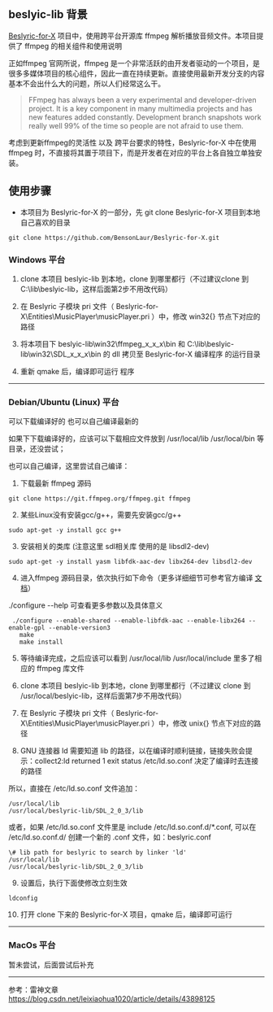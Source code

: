 ## beslyic-lib 背景

[Beslyric-for-X](https://github.com/BensonLaur/Beslyric-for-X) 项目中，使用跨平台开源库 ffmpeg 解析播放音频文件。本项目提供了 ffmpeg 的相关组件和使用说明

正如ffmpeg 官网所说，ffmpeg 是一个非常活跃的由开发者驱动的一个项目，是很多多媒体项目的核心组件，因此一直在持续更新。直接使用最新开发分支的内容基本不会出什么大的问题，所以人们经常这么干。

>FFmpeg has always been a very experimental and developer-driven project. It is a key component in many multimedia projects and has new features added constantly. Development branch snapshots work really well 99% of the time so people are not afraid to use them.

考虑到更新ffmpeg的灵活性 以及 跨平台要求的特性，Beslyric-for-X 中在使用 ffmpeg 时，不直接将其置于项目下，而是开发者在对应的平台上各自独立单独安装。 


## 使用步骤

+ 本项目为 Beslyric-for-X 的一部分，先 git clone Beslyric-for-X 项目到本地自己喜欢的目录

`
git clone https://github.com/BensonLaur/Beslyric-for-X.git
`


### Windows 平台

1. clone 本项目 beslyic-lib 到本地，clone 到哪里都行（不过建议clone 到C:\lib\beslyic-lib，这样后面第2步不用改代码）

2. 在 Beslyric 子模块 pri 文件（ Beslyric-for-X\Entities\MusicPlayer\musicPlayer.pri ）中，修改 win32{} 节点下对应的路径

3. 将本项目下 beslyic-lib\win32\ffmpeg_x_x_x\bin 和 C:\lib\beslyic-lib\win32\SDL_x_x_x\bin 的 dll 拷贝至 Beslyric-for-X 编译程序 的运行目录

4. 重新 qmake 后，编译即可运行 程序


-----------------------------------


### Debian/Ubuntu (Linux) 平台

可以下载编译好的 也可以自己编译最新的

如果下下载编译好的，应该可以下载相应文件放到 /usr/local/lib  /usr/local/bin 等目录，还没尝试；

也可以自己编译，这里尝试自己编译：

1. 下载最新 ffmpeg 源码

` git clone https://git.ffmpeg.org/ffmpeg.git ffmpeg `

2. 某些Linux没有安装gcc/g++，需要先安装gcc/g++

` sudo apt-get -y install gcc g++ `

3. 安装相关的类库 (注意这里 sdl相关库 使用的是 libsdl2-dev)

` sudo apt-get -y install yasm libfdk-aac-dev libx264-dev libsdl2-dev `

4. 进入ffmpeg 源码目录，依次执行如下命令（更多详细细节可参考官方编译 [文档](https://trac.ffmpeg.org/wiki/CompilationGuide)）

./configure --help  可查看更多参数以及具体意义

```
 ./configure --enable-shared --enable-libfdk-aac --enable-libx264 --enable-gpl --enable-version3
   make
   make install
```

5. 等待编译完成，之后应该可以看到 /usr/local/lib /usr/local/include 里多了相应的 ffmpeg 库文件

6. clone 本项目 beslyic-lib 到本地，clone 到哪里都行（不过建议 clone 到 /usr/local/beslyic-lib，这样后面第7步不用改代码）

7. 在 Beslyric 子模块 pri 文件（ Beslyric-for-X\Entities\MusicPlayer\musicPlayer.pri ）中，修改 unix{} 节点下对应的路径

8. GNU 连接器 ld 需要知道 lib 的路径，以在编译时顺利链接，链接失败会提示：collect2:ld returned 1 exit status
/etc/ld.so.conf 决定了编译时去连接的路径

所以，直接在 /etc/ld.so.conf  文件追加：

```
/usr/local/lib
/usr/local/beslyric-lib/SDL_2_0_3/lib
```

或者，如果 /etc/ld.so.conf 文件里是 include /etc/ld.so.conf.d/*.conf, 可以在 /etc/ld.so.conf.d/ 创建一个新的 .conf 文件，如：beslyric.conf

```
\# lib path for beslyric to search by linker 'ld'
/usr/local/lib
/usr/local/beslyric-lib/SDL_2_0_3/lib
```

9. 设置后，执行下面使修改立刻生效

`
ldconfig
`

10. 打开 clone 下来的 Beslyric-for-X 项目，qmake 后，编译即可运行


-----------------------------------


### MacOs 平台

暂未尝试，后面尝试后补充

-----------------------------------

参考：雷神文章 https://blog.csdn.net/leixiaohua1020/article/details/43898125

